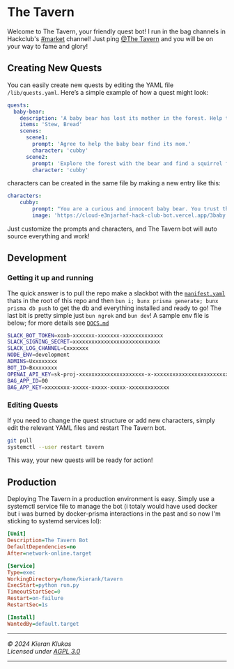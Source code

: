 # The Tavern

Welcome to The Tavern, your friendly quest bot! I run in the bag channels in Hackclub's [#market](https://app.slack.com/client/T0266FRGM/C06GA0PSXC5) channel! Just ping [@The Tavern](https://app.slack.com/client/T0266FRGM/D07HGJZG6HJ) and you will be on your way to fame and glory!

## Creating New Quests

You can easily create new quests by editing the YAML file `/lib/quests.yaml`. Here’s a simple example of how a quest might look:

```yaml
quests:
  baby-bear:
    description: 'A baby bear has lost its mother in the forest. Help the baby bear find its mother and return to The Tavern for a reward.'
    items: 'Stew, Bread'
    scenes:
      scene1:
        prompt: 'Agree to help the baby bear find its mom.'
        character: 'cubby'
      scene2:
        prompt: 'Explore the forest with the bear and find a squirrel for help.'
        character: 'cubby'
```

characters can be created in the same file by making a new entry like this:

```yaml
characters:
    cubby:
        prompt: "You are a curious and innocent baby bear. You trust the party quickly and follow them closely, but you often get distracted by smells or sounds. You mostly communicate through gestures, growls, and occasional babyish words like 'Mama.' Your goal is to find your mother."
        image: 'https://cloud-e3njarhaf-hack-club-bot.vercel.app/3baby.jpg'
```

Just customize the prompts and characters, and The Tavern bot will auto source everything and work!

## Development

### Getting it up and running

The quick answer is to pull the repo make a slackbot with the [`manifest.yaml`](https://github.com/kcoderhtml/the-tavern/blob/master/manifest.yaml) thats in the root of this repo and then `bun i; bunx prisma generate; bunx prisma db push` to get the db and everything installed and ready to go! The last bit is pretty simple just `bun ngrok` and `bun dev`! A sample env file is below; for more details see [`DOCS.md`](https://github.com/kcoderhtml/the-tavern/blob/master/DOCS.md)

```bash
SLACK_BOT_TOKEN=xoxb-xxxxxxx-xxxxxxx-xxxxxxxxxxxxx
SLACK_SIGNING_SECRET=xxxxxxxxxxxxxxxxxxxxxxxxxxxx
SLACK_LOG_CHANNEL=Cxxxxxxx
NODE_ENV=development
ADMINS=Uxxxxxxxx
BOT_ID=Bxxxxxxxx
OPENAI_API_KEY=sk-proj-xxxxxxxxxxxxxxxxxxxxx-x-xxxxxxxxxxxxxxxxxxxxxxxxx
BAG_APP_ID=00
BAG_APP_KEY=xxxxxxxx-xxxxx-xxxxx-xxxxx-xxxxxxxxxxxxx
```

### Editing Quests

If you need to change the quest structure or add new characters, simply edit the relevant YAML files and restart The Tavern bot.

```bash
git pull
systemctl --user restart tavern
```

This way, your new quests will be ready for action!

## Production

Deploying The Tavern in a production environment is easy. Simply use a systemctl service file to manage the bot (i totaly would have used docker but i was burned by docker-prisma interactions in the past and so now I'm sticking to systemd services lol):

```ini
[Unit]
Description=The Tavern Bot
DefaultDependencies=no
After=network-online.target

[Service]
Type=exec
WorkingDirectory=/home/kierank/tavern
ExecStart=python run.py
TimeoutStartSec=0
Restart=on-failure
RestartSec=1s

[Install]
WantedBy=default.target
```

---

_© 2024 Kieran Klukas_  
_Licensed under [AGPL 3.0](LICENSE.md)_

---